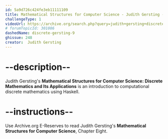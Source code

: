 ```yaml
---
id: 5a9d726c424fe3eb11111109
title: Mathematical Structures for Computer Science - Judith Gersting - Chapter 9
challengeType: 1
videoUrl: https://archive.org/search.php?query=judith+gersting+discrete&sin=
# forumTopicId: 301086
dashedName: discrete-gersting-9
ghissue: 248
creator:  Judith Gersting
---
```


# --description--

Judith Gersting's __Mathematical Structures for Computer Science: Discrete Mathematics and Its Applications__ is an introduction to computational discrete mathematics using Haskell.

# --instructions--

Use Archive.org E-Reserves to read Judith Gersting's __Mathematical Structures for Computer Science__, Chapter Eight. 